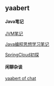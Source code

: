 ## yaabert

#### Java笔记
[JVM笔记](https://yaabert.github.io/misc/2019/01/03/JVM%E7%AC%94%E8%AE%B0.html) 
                
[Java编程思想学习笔记](https://github.com/yaabert/yaabert.github.io/blob/master/_posts/2019-01-03-Java%E7%BC%96%E7%A8%8B%E6%80%9D%E6%83%B3%E5%AD%A6%E4%B9%A0%E7%AC%94%E8%AE%B0.md)

[SpringCloud初探](https://github.com/yaabert/yaabert.github.io/blob/master/_posts/2018-10-09-SpringCloud%E5%88%9D%E6%8E%A2.md)
#### 闲聊杂谈
[yaabert of chat](https://github.com/yaabert/yaabert.github.io/blob/master/_posts/2019-01-02-yaabert-of-chat.md)
